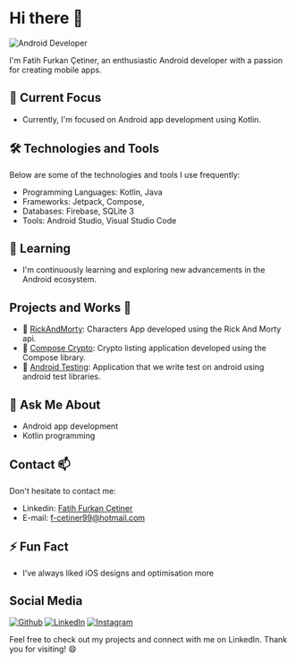 <!-- Başlık -->
# Hi there 👋

![Android Developer](https://img.shields.io/badge/Android%20Developer-3DDC84?style=flat&logo=android&logoColor=white)

I'm Fatih Furkan Çetiner, an enthusiastic Android developer with a passion for creating mobile apps.

## 🔭 Current Focus
- Currently, I'm focused on Android app development using Kotlin.

## 🛠️ Technologies and Tools
Below are some of the technologies and tools I use frequently:
- Programming Languages: Kotlin, Java
- Frameworks: Jetpack, Compose,
- Databases: Firebase, SQLite 3
- Tools: Android Studio, Visual Studio Code

## 🌱 Learning
- I'm continuously learning and exploring new advancements in the Android ecosystem.

## Projects and Works 💼
- 📱 [RickAndMorty](https://github.com/fatihCetiner/RickAndMorty): Characters App developed using the Rick And Morty api.
- 📱 [Compose Crypto](https://github.com/fatihCetiner/ComposeCrypto): Crypto listing application developed using the Compose library.
- 📱 [Android Testing](https://github.com/fatihCetiner/AndroidTesting): Application that we write test on android using android test libraries.

## 💬 Ask Me About
- Android app development
- Kotlin programming

## Contact 📫
Don't hesitate to contact me:
- Linkedin: [Fatih Furkan Çetiner](https://www.linkedin.com/in/fatih-furkan-%C3%A7etiner-174b3218a/)
- E-mail: f-cetiner99@hotmail.com

## ⚡ Fun Fact
- I've always liked iOS designs and optimisation more

## Social Media
[![Github](https://img.shields.io/badge/Github-000?style=for-the-badge&labelColor=000&logo=Github&logoColor=white&link=https://github.com/fatihCetiner)](https://github.com/fatihCetiner)
[![LinkedIn](https://img.shields.io/badge/LinkedIn-0077B5?style=for-the-badge&logo=linkedin&logoColor=white&link=https://www.linkedin.com/in/fatih-furkan-%C3%A7etiner-174b3218a/)](https://www.linkedin.com/in/fatih-furkan-%C3%A7etiner-174b3218a/)
[![Instagram](https://img.shields.io/badge/Instagram-C13584?style=for-the-badge&labelColor=C13584&logo=instagram&logoColor=white&link=https://www.instagram.com/fatih_mobiledev/)](https://www.instagram.com/fatih_mobiledev/)

Feel free to check out my projects and connect with me on LinkedIn. Thank you for visiting! 😄







